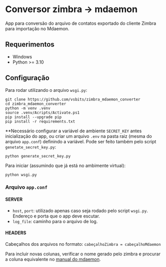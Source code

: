 # Conversor zimbra → mdaemon

App para conversão do arquivo de contatos exportado do cliente Zimbra para importação no Mdaemon.

## Requerimentos
- Windows
- Python >= 3.10

## Configuração

Para rodar utilizando o arquivo `wsgi.py`:

```
git clone https://github.com/vsbits/zimbra_mdaemon_converter
cd zimbra_mdaemon_converter
python -m venv .venv
source .venv/Acripts/Activate.ps1
pip install --upgrade pip
pip install -r requirements.txt
```

**Necessário configurar a variável de ambiente `SECRET_KEY` antes inicialização do app, ou criar um arquivo `.env` na pasta raiz (mesma do arquivo `app.conf`) definindo a variável. Pode ser feito também pelo script `genetate_secret_key.py`:

```
python generate_secret_key.py
```

Para iniciar (assumindo que já está no ambimente virtual):

```
python wsgi.py
```

### Arquivo `app.conf`

#### SERVER
- `host`, `port`: utilizado apenas caso seja rodado pelo script `wsgi.py`. Endereço e porta que o app deve escutar.
- `log_file`: caminho para o arquivo de log.

#### HEADERS
Cabeçalhos dos arquivos no formato: `cabeçalhoZimbra = cabeçalhoMdaemon`

Para incluir novas colunas, verificar o nome gerado pelo zimbra e procurar a coluna equivalente no [manual do mdaemon](https://knowledge.mdaemon.com/csv-fields-importing-contacts-to-webmail).
